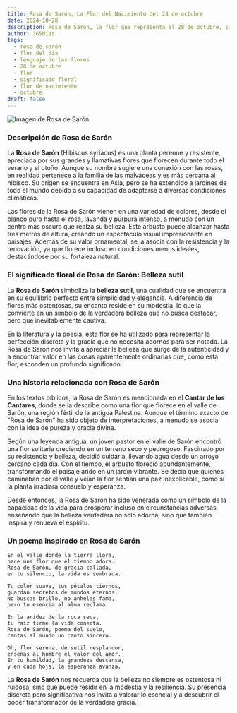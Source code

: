 ```yaml
---
title: Rosa de Sarón, La Flor del Nacimiento del 28 de octubre
date: 2024-10-28
description: Rosa de Sarón, la flor que representa el 28 de octubre, simboliza Belleza sutil. Descubre su fascinante historia, significado en el lenguaje de las flores y una poesía que celebra su belleza.
author: 365días
tags:
  - rosa de sarón
  - flor del día
  - lenguaje de las flores
  - 28 de octubre
  - flor
  - significado floral
  - flor de nacimiento
  - octubre
draft: false
---
```


![Imagen de Rosa de Sarón](https://cdn.pixabay.com/photo/2022/08/14/07/18/flower-7385082_1280.jpg#center)


### Descripción de Rosa de Sarón

La **Rosa de Sarón** (Hibiscus syriacus) es una planta perenne y resistente, apreciada por sus grandes y llamativas flores que florecen durante todo el verano y el otoño. Aunque su nombre sugiere una conexión con las rosas, en realidad pertenece a la familia de las malváceas y es más cercana al hibisco. Su origen se encuentra en Asia, pero se ha extendido a jardines de todo el mundo debido a su capacidad de adaptarse a diversas condiciones climáticas.

Las flores de la Rosa de Sarón vienen en una variedad de colores, desde el blanco puro hasta el rosa, lavanda y púrpura intenso, a menudo con un centro más oscuro que realza su belleza. Este arbusto puede alcanzar hasta tres metros de altura, creando un espectáculo visual impresionante en paisajes. Además de su valor ornamental, se la asocia con la resistencia y la renovación, ya que florece incluso en condiciones menos ideales, destacándose por su fortaleza natural.

### El significado floral de Rosa de Sarón: Belleza sutil

La **Rosa de Sarón** simboliza la **belleza sutil**, una cualidad que se encuentra en su equilibrio perfecto entre simplicidad y elegancia. A diferencia de flores más ostentosas, su encanto reside en su modestia, lo que la convierte en un símbolo de la verdadera belleza que no busca destacar, pero que inevitablemente cautiva.

En la literatura y la poesía, esta flor se ha utilizado para representar la perfección discreta y la gracia que no necesita adornos para ser notada. La Rosa de Sarón nos invita a apreciar la belleza que surge de la autenticidad y a encontrar valor en las cosas aparentemente ordinarias que, como esta flor, esconden un profundo significado.

### Una historia relacionada con Rosa de Sarón

En los textos bíblicos, la Rosa de Sarón es mencionada en el **Cantar de los Cantares**, donde se la describe como una flor que florece en el valle de Sarón, una región fértil de la antigua Palestina. Aunque el término exacto de "Rosa de Sarón" ha sido objeto de interpretaciones, a menudo se asocia con la idea de pureza y gracia divina.

Según una leyenda antigua, un joven pastor en el valle de Sarón encontró una flor solitaria creciendo en un terreno seco y pedregoso. Fascinado por su resistencia y belleza, decidió cuidarla, llevando agua desde un arroyo cercano cada día. Con el tiempo, el arbusto floreció abundantemente, transformando el paisaje árido en un jardín vibrante. Se decía que quienes caminaban por el valle y veían la flor sentían una paz inexplicable, como si la planta irradiara consuelo y esperanza.

Desde entonces, la Rosa de Sarón ha sido venerada como un símbolo de la capacidad de la vida para prosperar incluso en circunstancias adversas, enseñando que la belleza verdadera no solo adorna, sino que también inspira y renueva el espíritu.

### Un poema inspirado en Rosa de Sarón

```
En el valle donde la tierra llora,  
nace una flor que el tiempo adora.  
Rosa de Sarón, de gracia callada,  
en tu silencio, la vida es sembrada.

Tu color suave, tus pétalos tiernos,  
guardan secretos de mundos eternos.  
No buscas brillo, no anhelas fama,  
pero tu esencia al alma reclama.

En la aridez de la roca seca,  
tu raíz firme la vida conecta.  
Rosa de Sarón, poema del suelo,  
cantas al mundo un canto sincero.

Oh, flor serena, de sutil resplandor,  
enseñas al hombre el valor del amor.  
En tu humildad, la grandeza descansa,  
y en cada hoja, la esperanza avanza.
```

La **Rosa de Sarón** nos recuerda que la belleza no siempre es ostentosa ni ruidosa, sino que puede residir en la modestia y la resiliencia. Su presencia discreta pero significativa nos invita a valorar lo esencial y a descubrir el poder transformador de la verdadera gracia.